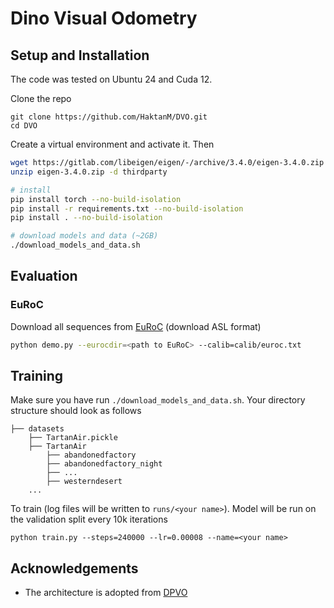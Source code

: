 # Dino Visual Odometry

## Setup and Installation
The code was tested on Ubuntu 24 and Cuda 12.

Clone the repo
```
git clone https://github.com/HaktanM/DVO.git
cd DVO
```

Create a virtual environment and activate it. Then

```bash
wget https://gitlab.com/libeigen/eigen/-/archive/3.4.0/eigen-3.4.0.zip
unzip eigen-3.4.0.zip -d thirdparty

# install
pip install torch --no-build-isolation
pip install -r requirements.txt --no-build-isolation
pip install . --no-build-isolation

# download models and data (~2GB)
./download_models_and_data.sh
```


## Evaluation


### EuRoC
Download all sequences from [EuRoC](https://projects.asl.ethz.ch/datasets/doku.php?id=kmavvisualinertialdatasets) (download ASL format)
```bash
python demo.py --eurocdir=<path to EuRoC> --calib=calib/euroc.txt
```

## Training
Make sure you have run `./download_models_and_data.sh`. Your directory structure should look as follows

```Shell
├── datasets
    ├── TartanAir.pickle
    ├── TartanAir
        ├── abandonedfactory
        ├── abandonedfactory_night
        ├── ...
        ├── westerndesert
    ...
```

To train (log files will be written to `runs/<your name>`). Model will be run on the validation split every 10k iterations
```
python train.py --steps=240000 --lr=0.00008 --name=<your name>
```

## Acknowledgements
* The architecture is adopted from [DPVO](https://github.com/princeton-vl/DPVO)
